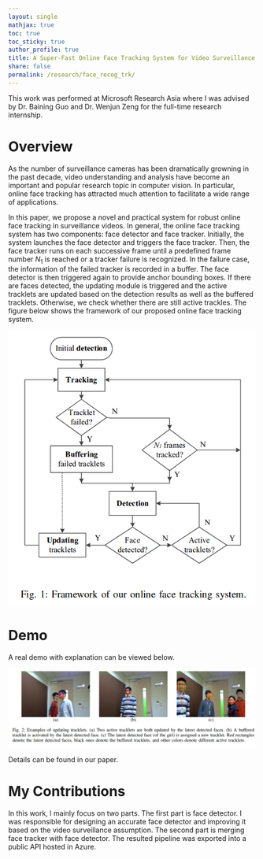```yaml
---
layout: single
mathjax: true
toc: true
toc_sticky: true
author_profile: true
title: A Super-Fast Online Face Tracking System for Video Surveillance
share: false
permalink: /research/face_recog_trk/
---
```


This work was performed at Microsoft Research Asia where I was advised by Dr. Baining Guo and Dr. Wenjun Zeng for the full-time research internship. 

# Overview

As the number of surveillance cameras has been dramatically growning in the past decade, video understanding and analysis have become an important and popular research topic in computer vision. In particular, online face tracking has attracted much attention to facilitate a wide range of applications. 

In this paper, we propose a novel and practical system for robust online face tracking in surveillance videos. In general, the online face tracking system has two components: face detector and face tracker. Initially, the system launches the face detector and triggers the face tracker. Then, the face tracker runs on each successive frame until a predefined frame number $N_1$ is reached or a tracker failure is recognized. In the failure case, the information of the failed tracker is recorded in a buffer. The face detector is then triggered again to provide anchor bounding boxes. If  there  are  faces  detected,  the  updating  module  is  triggered and  the  active  tracklets  are  updated  based  on  the  detection results as well as the buffered tracklets. Otherwise, we check whether there are still active trackles. The figure below shows the framework of our proposed online face tracking system. 

![Framework](/_research/images/face_recog_trk_1.png)

# Demo

A real demo with explanation can be viewed below. 

![demo](/_research/images/face_recog_trk_2.png)

Details can be found in our paper. 

# My Contributions

In this work, I mainly focus on two parts. The first part is face detector. I was responsible for designing an accurate face detector and improving it based on the video surveillance assumption. The second part is merging face tracker with face detector. The resulted pipeline was exported into a public API hosted in Azure. 